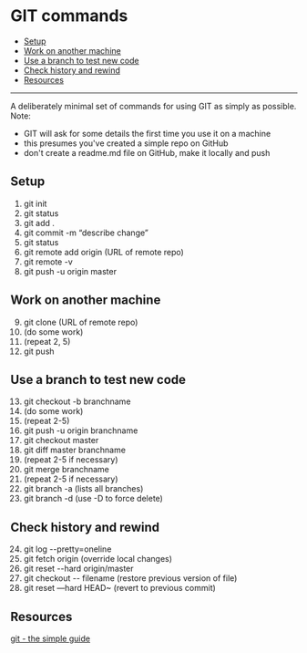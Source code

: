 # GIT commands

  - [Setup](#setup)
  - [Work on another machine](#work-on-another-machine)
  - [Use a branch to test new code](#use-a-branch-to-test-new-code)
  - [Check history and rewind](#check-history-and-rewind)
  - [Resources](#resources)

---

A deliberately minimal set of commands for using GIT as simply as possible. Note:

- GIT will ask for some details the first time you use it on a machine
- this presumes you've created a simple repo on GitHub
- don't create a readme.md file on GitHub, make it locally and push


## Setup

1. git init
2. git status
3. git add .
4. git commit -m “describe change”
5. git status
6. git remote add origin (URL of remote repo)
7. git remote -v
8. git push -u origin master

## Work on another machine

9. git clone (URL of remote repo)
10. (do some work)
11. (repeat 2, 5)
12. git push

## Use a branch to test new code

13. git checkout -b branchname
14. (do some work)
15. (repeat 2-5)
16. git push -u origin branchname
17. git checkout master
18. git diff master branchname
19. (repeat 2-5 if necessary)
20. git merge branchname
21. (repeat 2-5 if necessary)
22. git branch -a (lists all branches)
23. git branch -d (use -D to force delete)

## Check history and rewind

24. git log --pretty=oneline
25. git fetch origin (override local changes)
26. git reset --hard origin/master
27. git checkout -- filename (restore previous version of file)
28. git reset —hard HEAD~ (revert to previous commit)

## Resources

[git - the simple guide](https://rogerdudler.github.io/git-guide/)
